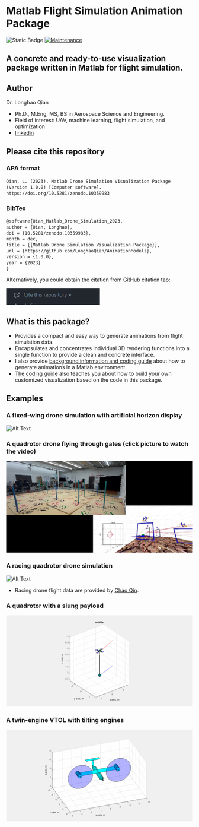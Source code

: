 # Matlab Flight Simulation Animation Package
![Static Badge](https://img.shields.io/badge/DOI-10.5281%2Fzenodo.10359983-blue)
[![Maintenance](https://img.shields.io/badge/Maintained%3F-yes-green.svg)](https://GitHub.com/Naereen/StrapDown.js/graphs/commit-activity) 

## A concrete and ready-to-use visualization package written in Matlab for flight simulation.

## Author
Dr. Longhao Qian

- Ph.D., M.Eng, MS, BS in Aerospace Science and Engineering.
- Field of interest: UAV, machine learning, flight simulation, and optimization
- [linkedin](https://www.linkedin.com/in/longhao-qian-68705415a/) 

## Please cite this repository
### APA format
```
Qian, L. (2023). Matlab Drone Simulation Visualization Package (Version 1.0.0) [Computer software]. https://doi.org/10.5281/zenodo.10359983
```
### BibTex
```
@software{Qian_Matlab_Drone_Simulation_2023,
author = {Qian, Longhao},
doi = {10.5281/zenodo.10359983},
month = dec,
title = {{Matlab Drone Simulation Visualization Package}},
url = {https://github.com/LonghaoQian/AnimationModels},
version = {1.0.0},
year = {2023}
}
```
Alternatively, you could obtain the citation from GitHub citation tap:

![Alt Text](figures/citation_tap.PNG)

## What is this package?
- Provides a compact and easy way to generate animations from flight simulation data.
- Encapsulates and concentrates individual 3D rendering functions into a single function to provide a clean and concrete interface. 
- I also provide [background information and coding guide](examples/README.md) about how to generate animations in a Matlab environment.
- [The coding guide](examples/README.md) also teaches you about how to build your own customized visualization based on the code in this package. 

## Examples
### A fixed-wing drone simulation with artificial horizon display
![Alt Text](figures/circular_arc_trajectory.gif)
### A quadrotor drone flying through gates (click picture to watch the video)
[![A quadrotor drone flying through gates](./figures/racing_gates.jpg)](https://www.youtube.com/watch?v=6eZ8LsYYfVw "Computationally Efficient Time-optimal Trajectory Planner Showcase")
### A racing quadrotor drone simulation
![Alt Text](figures/quadrotor_complicated_trjectory.gif)
- Racing drone flight data are provided by [Chao Qin](https://github.com/ChaoqinRobotics).
### A quadrotor with a slung payload
![Alt Text](figures/quadrotor_payload.gif)
### A twin-engine VTOL with tilting engines
![Alt Text](figures/vtol_animate.gif)